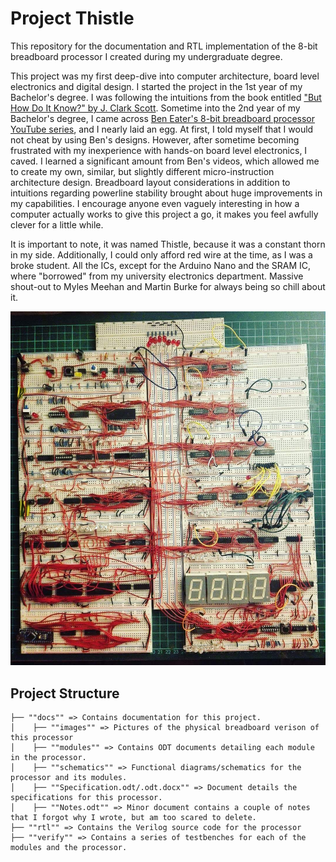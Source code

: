 # Project Thistle

 This repository for the documentation and RTL implementation of the 8-bit breadboard processor I created during my undergraduate degree.

 This project was my first deep-dive into computer architecture, board level electronics and digital design. I started the project in the 1st year of my Bachelor's degree. I was following the intuitions from the book entitled ["But How Do It Know?" by J. Clark Scott](https://www.amazon.ca/But-How-Know-Principles-Computers-ebook/dp/B00F25LEVC). Sometime into the 2nd year of my Bachelor's degree, I came across [Ben Eater's 8-bit breadboard processor YouTube series](https://eater.net/8bit/), and I nearly laid an egg. At first, I told myself that I would not cheat by using Ben's designs. However, after sometime becoming frustrated with my inexperience with hands-on board level electronics, I caved. I learned a significant amount from Ben's videos, which allowed me to create my own, similar, but slightly different micro-instruction architecture design. Breadboard layout considerations in addition to intuitions regarding powerline stability brought about huge improvements in my capabilities. I encourage anyone even vaguely interesting in how a computer actually works to give this project a go, it makes you feel awfully clever for a little while.

 It is important to note, it was named Thistle, because it was a constant thorn in my side. Additionally, I could only afford red wire at the time, as I was a broke student. All the ICs, except for the Arduino Nano and the SRAM IC, where "borrowed" from my university electronics department. Massive shout-out to Myles Meehan and Martin Burke for always being so chill about it.

 ![Thistle](/docs/images/Thistle/Thistle.jpg)

## Project Structure

```
├── ""docs"" => Contains documentation for this project.  
│    ├── ""images"" => Pictures of the physical breadboard verison of this processor
│    ├── ""modules"" => Contains ODT documents detailing each module in the processor.
│    ├── ""schematics"" => Functional diagrams/schematics for the processor and its modules. 
│    ├── ""Specification.odt/.odt.docx"" => Document details the specifications for this processor.  
│    ├── ""Notes.odt"" => Minor document contains a couple of notes that I forgot why I wrote, but am too scared to delete. 
├── ""rtl"" => Contains the Verilog source code for the processor
├── ""verify"" => Contains a series of testbenches for each of the modules and the processor.
```

